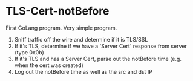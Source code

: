 # TLS-Cert-notBefore
First GoLang program. Very simple program. 

1) Sniff traffic off the wire and determine if it is TLS/SSL
2) If it's TLS, determine if we have a 'Server Cert' response from server (type 0x0b)
3) If it's TLS and has a Server Cert, parse out the notBefore time (e.g. when the cert was created)
4) Log out the notBefore time as well as the src and dst IP

